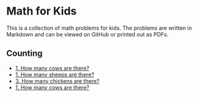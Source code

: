 # Math for Kids

This is a collection of math problems for kids. The problems are written in Markdown and can be viewed on GitHub or printed out as PDFs.

<!-- BEGIN MATH PROBLEMS -->

## Counting

* [1. How many cows are there?](problems/1)
* [1. How many sheeps are there?](problems/2)
* [3. How many chickens are there?](problems/3)
* [1. How many cows are there?](problems/4)

<!-- END MATH PROBLEMS -->